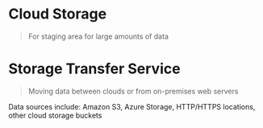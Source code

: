 # Cloud Storage
> For staging area for large amounts of data



# Storage Transfer Service
> Moving data between clouds or from on-premises web servers

Data sources include: Amazon S3, Azure Storage, HTTP/HTTPS locations, other cloud storage buckets